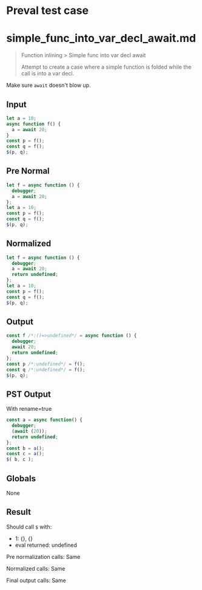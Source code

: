 # Preval test case

# simple_func_into_var_decl_await.md

> Function inlining > Simple func into var decl await
>
> Attempt to create a case where a simple function is folded while the call is into a var decl.

Make sure `await` doesn't blow up.

## Input

`````js filename=intro
let a = 10;
async function f() {
  a = await 20;
}
const p = f();
const q = f();
$(p, q);
`````

## Pre Normal


`````js filename=intro
let f = async function () {
  debugger;
  a = await 20;
};
let a = 10;
const p = f();
const q = f();
$(p, q);
`````

## Normalized


`````js filename=intro
let f = async function () {
  debugger;
  a = await 20;
  return undefined;
};
let a = 10;
const p = f();
const q = f();
$(p, q);
`````

## Output


`````js filename=intro
const f /*:()=>undefined*/ = async function () {
  debugger;
  await 20;
  return undefined;
};
const p /*:undefined*/ = f();
const q /*:undefined*/ = f();
$(p, q);
`````

## PST Output

With rename=true

`````js filename=intro
const a = async function() {
  debugger;
  (await (20));
  return undefined;
};
const b = a();
const c = a();
$( b, c );
`````

## Globals

None

## Result

Should call `$` with:
 - 1: {}, {}
 - eval returned: undefined

Pre normalization calls: Same

Normalized calls: Same

Final output calls: Same
